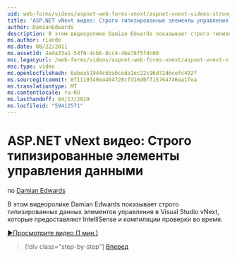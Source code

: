 ```yaml
---
uid: web-forms/videos/aspnet-web-forms-vnext/aspnet-vnext-videos-strongly-typed-data-controls
title: 'ASP.NET vNext видео: Строго типизированные элементы управления данными | Документация Майкрософт'
author: DamianEdwards
description: В этом видеоролике Damian Edwards показывает строго типизированных данных элементов управления в Visual Studio vNext, которые предоставляют IntelliSense и компиляции проверки во время.
ms.author: riande
ms.date: 08/22/2011
ms.assetid: 4eda33a1-54f8-4cb6-8cc4-4be78f5fdc00
msc.legacyurl: /web-forms/videos/aspnet-web-forms-vnext/aspnet-vnext-videos-strongly-typed-data-controls
msc.type: video
ms.openlocfilehash: 6abea51944c6babceda1ec22c96d72d6cefc492f
ms.sourcegitcommit: 0f1119340e4464720cfd16d0ff15764746ea1fea
ms.translationtype: MT
ms.contentlocale: ru-RU
ms.lasthandoff: 04/17/2019
ms.locfileid: "59412571"
---
```

# <a name="aspnet-vnext-videos-strongly-typed-data-controls"></a>ASP.NET vNext видео: Строго типизированные элементы управления данными

по [Damian Edwards](https://github.com/DamianEdwards)

В этом видеоролике Damian Edwards показывает строго типизированных данных элементов управления в Visual Studio vNext, которые предоставляют IntelliSense и компиляции проверки во время.

[&#9654;Просмотрите видео (1 мин.)](https://channel9.msdn.com/Blogs/ASP-NET-Site-Videos/aspnet-vnext-videos-strongly-typed-data-controls)

> [!div class="step-by-step"]
> [Вперед](aspnet-vnext-videos-model-binding-part-1-selecting-data.md)
